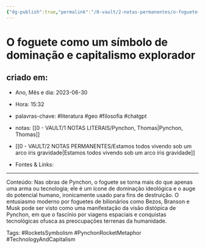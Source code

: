 ```yaml
---
{"dg-publish":true,"permalink":"/0-vault/2-notas-permanentes/o-foguete-como-um-simbolo-de-dominacao-e-capitalismo-explorador/","tags":["permanente","literatura","geo","filosofia","chatgpt","RocketsSymbolism","PynchonRocketMetaphor","TechnologyAndCapitalism"],"dgHomeLink":true,"dgShowLocalGraph":true,"dgShowFileTree":true,"dgEnableSearch":true}
---
```


# O foguete como um símbolo de dominação e capitalismo explorador

## criado em: 
-  Ano, Mês e dia: 2023-06-30
- Hora: 15:32

- palavras-chave: #literatura #geo #filosofia #chatgpt 
- notas: [[0 - VAULT/1 NOTAS LITERAIS/Pynchon, Thomas\|Pynchon, Thomas]]
- [[0 - VAULT/2 NOTAS PERMANENTES/Estamos todos vivendo sob um arco íris gravidade\|Estamos todos vivendo sob um arco íris gravidade]]
- Fontes & Links: 
---

Conteúdo: Nas obras de Pynchon, o foguete se torna mais do que apenas uma arma ou tecnologia; ele é um ícone de dominação ideológica e o auge do potencial humano, ironicamente usado para fins de destruição. O entusiasmo moderno por foguetes de bilionários como Bezos, Branson e Musk pode ser visto como uma manifestação da visão distópica de Pynchon, em que o fascínio por viagens espaciais e conquistas tecnológicas ofusca as preocupações terrenas da humanidade.

Tags: #RocketsSymbolism #PynchonRocketMetaphor #TechnologyAndCapitalism 